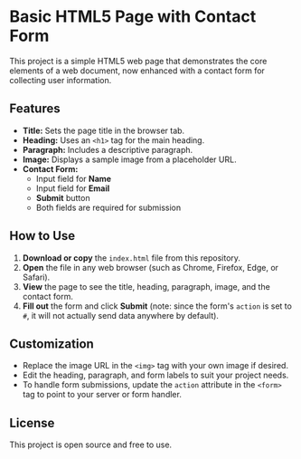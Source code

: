 # Basic HTML5 Page with Contact Form

This project is a simple HTML5 web page that demonstrates the core elements of a web document, now enhanced with a contact form for collecting user information.

## Features

- **Title:** Sets the page title in the browser tab.
- **Heading:** Uses an `<h1>` tag for the main heading.
- **Paragraph:** Includes a descriptive paragraph.
- **Image:** Displays a sample image from a placeholder URL.
- **Contact Form:**  
  - Input field for **Name**  
  - Input field for **Email**  
  - **Submit** button  
  - Both fields are required for submission

## How to Use

1. **Download or copy** the `index.html` file from this repository.
2. **Open** the file in any web browser (such as Chrome, Firefox, Edge, or Safari).
3. **View** the page to see the title, heading, paragraph, image, and the contact form.
4. **Fill out** the form and click **Submit** (note: since the form's `action` is set to `#`, it will not actually send data anywhere by default).

## Customization

- Replace the image URL in the `<img>` tag with your own image if desired.
- Edit the heading, paragraph, and form labels to suit your project needs.
- To handle form submissions, update the `action` attribute in the `<form>` tag to point to your server or form handler.

## License

This project is open source and free to use.
